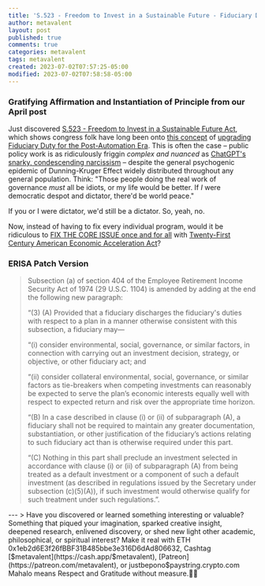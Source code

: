 ```yaml
---
title: 'S.523 - Freedom to Invest in a Sustainable Future - Fiduciary Duty Upgrade, Revisited'
author: metavalent
layout: post
published: true
comments: true
categories: metavalent
tags: metavalent
created: 2023-07-02T07:57:25-05:00
modified: 2023-07-02T07:58:58-05:00
---
```


### Gratifying Affirmation and Instantiation of Principle from our April post

Just discovered [S.523 - Freedom to Invest in a Sustainable Future Act](https://www.congress.gov/bill/118th-congress/senate-bill/523/text?s=1&r=7&q=%7B%22search%22%3A%5B%22fiduciary+duty%22%5D%7D), which shows congress folk have long been onto [this concept](https://metavalent.com/metavalent/2023/04/29/19-11-31-Fiduciary-Duty.html) of [upgrading Fiduciary Duty for the Post-Automation Era](https://metavalent.com/metavalent/2023/04/29/19-11-31-Fiduciary-Duty.html). This is often the case &ndash; public policy work is as ridiculously friggin *complex and nuanced* as [ChatGPT's snarky, condescending narcissism](https://metavalent.com/metavalent/2023/06/30/08-08-08-ChatGPT-Sociopath.html) &ndash; despite the general psychogenic epidemic of Dunning-Kruger Effect widely distributed throughout any general population. Think: "Those people doing the real work of governance *must* all be idiots, or my life would be better. If *I* were democratic despot and dictator, there'd be world peace."

If you or I were dictator, we'd still be a dictator. So, yeah, no.

Now, instead of having to fix every individual program, would it be ridiculous to [FIX THE CORE ISSUE once and for all](https://metavalent.com/metavalent/2023/04/29/19-11-31-Fiduciary-Duty.html) with [Twenty-First Century American Economic Acceleration Act](https://metavalent.com/metavalent/2023/04/29/19-11-31-Fiduciary-Duty.html)? 

### ERISA Patch Version

> Subsection (a) of section 404 of the Employee Retirement Income Security Act of 1974 (29 U.S.C. 1104) is amended by adding at the end the following new paragraph:
> 
> “(3) (A) Provided that a fiduciary discharges the fiduciary's duties with respect to a plan in a manner otherwise consistent with this subsection, a fiduciary may—
> 
> “(i) consider environmental, social, governance, or similar factors, in connection with carrying out an investment decision, strategy, or objective, or other fiduciary act; and
> 
> “(ii) consider collateral environmental, social, governance, or similar factors as tie-breakers when competing investments can reasonably be expected to serve the plan’s economic interests equally well with respect to expected return and risk over the appropriate time horizon.
> 
> “(B) In a case described in clause (i) or (ii) of subparagraph (A), a fiduciary shall not be required to maintain any greater documentation, substantiation, or other justification of the fiduciary’s actions relating to such fiduciary act than is otherwise required under this part.
> 
> “(C) Nothing in this part shall preclude an investment selected in accordance with clause (i) or (ii) of subparagraph (A) from being treated as a default investment or a component of such a default investment (as described in regulations issued by the Secretary under subsection (c)(5)(A)), if such investment would otherwise qualify for such treatment under such regulations.”.


<p></p>
<p></p>
<p></p>
<p></p>
---
> Have you discovered or learned something interesting or valuable? Something that piqued your imagination, sparked creative insight, deepened research, enlivened discovery, or shed new light other academic, philosophical, or spiritual interest? Make it real with ETH 0x1eb2d6E3f26fBBF31B485bbe3e316D6dAd806632, Cashtag [$metavalent](https://cash.app/$metavalent), [Patreon](https://patreon.com/metavalent), or justbepono$paystring.crypto.com Mahalo means Respect and Gratitude without measure.🙏🏼
